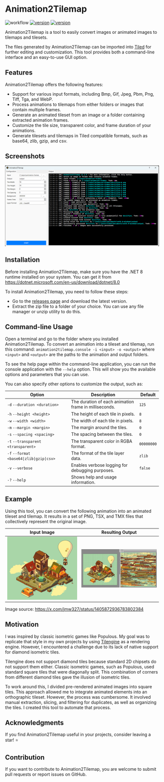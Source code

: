 # Animation2Tilemap

![workflow](https://img.shields.io/github/actions/workflow/status/vonhoff/Animation2Tilemap/dotnet.yml)
[![version](https://img.shields.io/badge/version-1.2.0-blue)](https://github.com/vonhoff/Animation2Tilemap/releases)
[![version](https://img.shields.io/badge/license-MIT-blue)](LICENSE)

Animation2Tilemap is a tool to easily convert images or animated images to tilemaps and tilesets.

The files generated by Animation2Tilemap can be imported into [Tiled](https://www.mapeditor.org/) for further editing
and customization. This tool provides both a command-line interface and an easy-to-use GUI option.

## Features

Animation2Tilemap offers the following features:

- Support for various input formats, including Bmp, Gif, Jpeg, Pbm, Png, Tiff, Tga, and WebP.
- Process animations to tilemaps from either folders or images that contain multiple frames.
- Generate an animated tileset from an image or a folder containing extracted animation frames.
- Customize the tile size, transparent color, and frame duration of your animations.
- Generate tilesets and tilemaps in Tiled compatible formats, such as base64, zlib, gzip, and csv.

## Screenshots

![Program screenshot](screenshot.png)

## Installation

Before installing Animation2Tilemap, make sure you have the .NET 8 runtime installed on your system. You can get it
from https://dotnet.microsoft.com/en-us/download/dotnet/8.0

To install Animation2Tilemap, you need to follow these steps:

- Go to the [releases page](https://github.com/vonhoff/Animation2Tilemap/releases) and download the latest version.
- Extract the zip file to a folder of your choice. You can use any file manager or unzip utility to do this.

## Command-line Usage

Open a terminal and go to the folder where you installed Animation2Tilemap. To convert an animation into a tileset and
tilemap, run this command: `animation2tilemap.console -i <input> -o <output>` where `<input>` and `<output>` are the
paths to the animation and output folders.

To see the help page within the command-line application, you can run the console application with the `--help` option.
This will show you the available options and parameters that you can use.

You can also specify other options to customize the output, such as:

| Option                                    | Description                                           | Default    |
|-------------------------------------------|-------------------------------------------------------|------------|
| `-d` `--duration <duration>`              | The duration of each animation frame in milliseconds. | `125`      |
| `-h` `--height <height>`                  | The height of each tile in pixels.                    | `8`        |
| `-w` `--width <width>`                    | The width of each tile in pixels.                     | `8`        |
| `-m` `--margin <margin>`                  | The margin around the tiles.                          | `0`        |
| `-s` `--spacing <spacing>`                | The spacing between the tiles.                        | `0`        |
| `-t` `--transparent <transparent>`        | The transparent color in RGBA format.                 | `00000000` |
| `-f` `--format <base64\|zlib\|gzip\|csv>` | The format of the tile layer data.                    | `zlib`     |
| `-v` `--verbose`                          | Enables verbose logging for debugging purposes.       | `false`    |
| `-?` `--help`                             | Shows help and usage information.                     |            |

## Example

Using this tool, you can convert the following animation into an animated tileset and tilemap. It results in a set
of PNG, TSX, and TMX files that collectively represent the original image.

|        Input Image        |      Resulting Output       |
|:-------------------------:|:---------------------------:|
| ![Input image](input.gif) | ![Output image](result.png) |

Image source: https://x.com/jmw327/status/1405872936783802384

## Motivation

I was inspired by classic isometric games like Populous. My goal was to replicate that style in my own projects by using
[Tilengine](https://www.tilengine.org/) as a rendering engine. However, I encountered a challenge due to its lack of
native support for diamond isometric tiles.

Tilengine does not support diamond tiles because standard 2D chipsets do not support them either. Classic isometric
games, such as Populous, used standard square tiles that were diagonally split. This combination of corners from
different diamond tiles gave the illusion of isometric tiles.

To work around this, I divided pre-rendered animated images into square tiles. This approach allowed me to integrate
animated elements into an orthographic tileset. However, the process was cumbersome. It involved manual extraction,
slicing, and filtering for duplicates, as well as organizing the tiles. I created this tool to automate that process.

## Acknowledgments

If you find Animation2Tilemap useful in your projects, consider leaving a star! ⭐

## Contribution

If you want to contribute to Animation2Tilemap, you are welcome to submit pull requests or report issues on GitHub.
